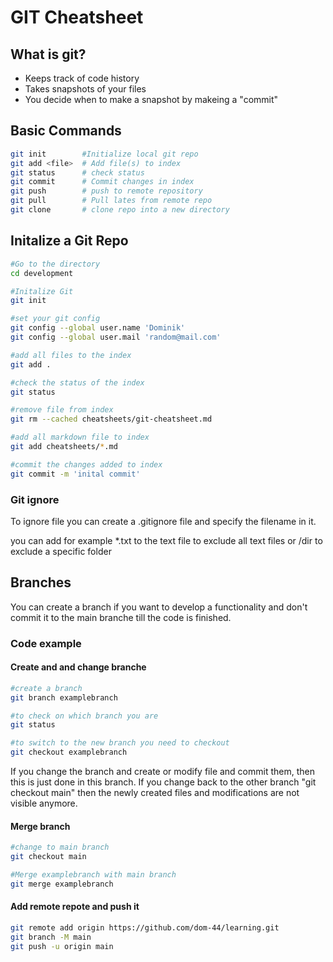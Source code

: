 # GIT Cheatsheet

## What is git?
* Keeps track of code history
* Takes snapshots of your files
* You decide when to make a snapshot by makeing a "commit"

## Basic Commands

```bash
git init        #Initialize local git repo
git add <file>  # Add file(s) to index
git status      # check status
git commit      # Commit changes in index
git push        # push to remote repository
git pull        # Pull lates from remote repo
git clone       # clone repo into a new directory
```
## Initalize a Git Repo
```bash
#Go to the directory
cd development

#Initalize Git
git init

#set your git config
git config --global user.name 'Dominik'
git config --global user.mail 'random@mail.com'

#add all files to the index
git add .

#check the status of the index
git status

#remove file from index
git rm --cached cheatsheets/git-cheatsheet.md

#add all markdown file to index
git add cheatsheets/*.md

#commit the changes added to index
git commit -m 'inital commit'

```
### Git ignore
To ignore file you can create a .gitignore file and specify the filename in it.

you can add for example *.txt to the text file to exclude all text files or /dir to exclude a specific folder

## Branches
You can create a branch if you want to develop a functionality and don't commit it to the main branche till the code is finished.

### Code example
#### Create and and change branche

```bash
#create a branch
git branch examplebranch

#to check on which branch you are
git status

#to switch to the new branch you need to checkout
git checkout examplebranch
```
If you change the branch and create or modify file and commit them, then this is just done in this branch. If you change back to the other branch "git checkout main" then the newly created files and modifications are not visible anymore.

#### Merge branch
```bash
#change to main branch
git checkout main

#Merge examplebranch with main branch
git merge examplebranch
```

#### Add remote repote and push it
```bash
git remote add origin https://github.com/dom-44/learning.git
git branch -M main
git push -u origin main
```